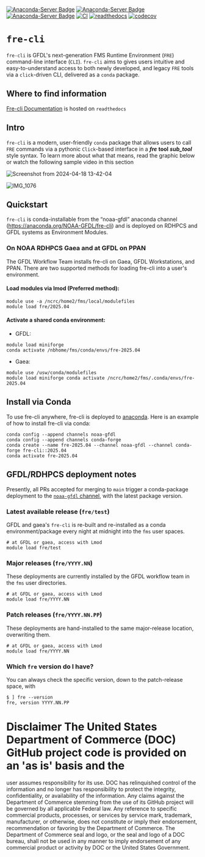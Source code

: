 [![Anaconda-Server
Badge](https://anaconda.org/noaa-gfdl/fre-cli/badges/version.svg)](https://anaconda.org/noaa-gfdl/fre-cli)
[![Anaconda-Server
Badge](https://anaconda.org/noaa-gfdl/fre-cli/badges/latest_release_date.svg)](https://anaconda.org/noaa-gfdl/fre-cli)
[![Anaconda-Server
Badge](https://anaconda.org/noaa-gfdl/fre-cli/badges/latest_release_relative_date.svg)](https://anaconda.org/noaa-gfdl/fre-cli)
[![CI](https://github.com/NOAA-GFDL/fre-cli/workflows/publish_conda/badge.svg)](https://github.com/NOAA-GFDL/fre-cli/actions?query=workflow%3Apublish_conda+branch%3Amain++)
[![readthedocs](https://app.readthedocs.org/projects/noaa-gfdl-fre-cli/badge/?version=latest&style=flat)](https://noaa-gfdl.readthedocs.io/projects/fre-cli/en/latest/)
[![codecov](https://codecov.io/gh/NOAA-GFDL/fre-cli/graph/badge.svg?token=iGb0wEuWs1)](https://codecov.io/gh/NOAA-GFDL/fre-cli)

# **`fre-cli`**

`fre-cli` is GFDL's next-generation FMS Runtime Environment (`FRE`) command-line interface (`CLI`). `fre-cli` aims to
gives users intuitive and easy-to-understand access to both newly developed, and legacy `FRE` tools via a `click`-driven
CLI, delivered as a `conda` package.

## **Where to find information**

[Fre-cli Documentation](https://noaa-gfdl.readthedocs.io/projects/fre-cli/en/latest/index.html) is hosted on
`readthedocs`

## **Intro**
`fre-cli` is a modern, user-friendly `conda` package that allows users to call `FRE` commands via a
pythonic `Click`-based interface in a **_fre_** **tool** **_sub_tool_** style syntax. To learn more about what that
means, read the graphic below or watch the following sample video in this section

![Screenshot from 2024-04-18
13-42-04](https://github.com/NOAA-GFDL/fre-cli/assets/98476720/43c028a6-4e6a-42fe-8bec-008b6758ea9b)

![IMG_1076](https://github.com/NOAA-GFDL/fre-cli/assets/98476720/817cabe1-6e3b-4210-9874-b13f601265d6)

## **Quickstart**

`fre-cli` is conda-installable from the “noaa-gfdl” anaconda channel (https://anaconda.org/NOAA-GFDL/fre-cli) and is
deployed on RDHPCS and GFDL systems as Environment Modules.

### On NOAA RDHPCS Gaea and at GFDL on PPAN

The GFDL Workflow Team installs fre-cli on Gaea, GFDL Workstations, and PPAN.  There are two supported methods for
loading fre-cli into a user's environment.

#### Load modules via lmod (Preferred method):

```
module use -a /ncrc/home2/fms/local/modulefiles
module load fre/2025.04
```

#### Activate a shared conda environment:

- GFDL:
```
module load miniforge
conda activate /nbhome/fms/conda/envs/fre-2025.04
```
- Gaea:
```
module use /usw/conda/modulefiles
module load miniforge conda activate /ncrc/home2/fms/.conda/envs/fre-2025.04
```

## Install via Conda

To use fre-cli anywhere, fre-cli is deployed to [anaconda](https://anaconda.org/NOAA-GFDL/fre-cli).  Here is an example
of how to install fre-cli via conda:

```
conda config --append channels noaa-gfdl
conda config --append channels conda-forge
conda create --name fre-2025.04 --channel noaa-gfdl --channel conda-forge fre-cli::2025.04
conda activate fre-2025.04
```

## GFDL/RDHPCS deployment notes
Presently, all PRs accepted for merging to `main` trigger a conda-package deployment to the
[`noaa-gfdl` channel](https://anaconda.org/NOAA-GFDL/fre-cli), with the latest package version.

### Latest available release (`fre/test`)
GFDL and gaea's `fre-cli` is re-built and re-installed as a conda
environment/package every night at midnight into the `fms` user spaces.
```
# at GFDL or gaea, access with Lmod
module load fre/test
```

### Major releases (`fre/YYYY.NN`)
These deployments are currently installed by the GFDL workflow team in the `fms` user directories.
```
# at GFDL or gaea, access with Lmod
module load fre/YYYY.NN
```

### Patch releases (`fre/YYYY.NN.PP`)
These deployments are hand-installed to the same major-release location, overwriting them.
```
# at GFDL or gaea, access with Lmod
module load fre/YYYY.NN
```

### Which `fre` version do I have?
You can always check the specific version, down to the patch-release space, with
```
$ ] fre --version
fre, version YYYY.NN.PP
```

# Disclaimer The United States Department of Commerce (DOC) GitHub project code is provided on an 'as is' basis and the
user assumes responsibility for its use. DOC has relinquished control of the information and no longer has
responsibility to protect the integrity, confidentiality, or availability of the information. Any claims against the
Department of Commerce stemming from the use of its GitHub project will be governed by all applicable Federal law. Any
reference to specific commercial products, processes, or services by service mark, trademark, manufacturer, or
otherwise, does not constitute or imply their endorsement, recommendation or favoring by the Department of Commerce. The
Department of Commerce seal and logo, or the seal and logo of a DOC bureau, shall not be used in any manner to imply
endorsement of any commercial product or activity by DOC or the United States Government.
